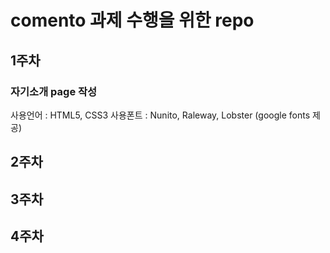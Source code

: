 # comento 과제 수행을 위한 repo

## 1주차 
### 자기소개 page 작성
사용언어 : HTML5, CSS3
사용폰트 : Nunito, Raleway, Lobster (google fonts 제공)

## 2주차

## 3주차

## 4주차
